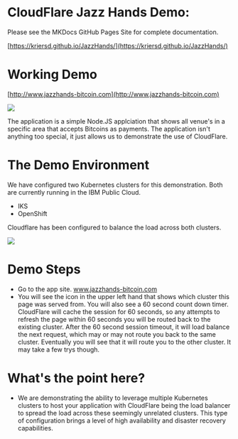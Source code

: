 # CloudFlare Jazz Hands Demo: 

Please see the MKDocs GitHub Pages Site for complete documentation. 

[https://kriersd.github.io/JazzHands/](https://kriersd.github.io/JazzHands/)


# Working Demo
    
[http://www.jazzhands-bitcoin.com](http://www.jazzhands-bitcoin.com)

![](images/jazzhands-site.png)

The application is a simple Node.JS applciation that shows all venue's in a specific area that accepts Bitcoins as payments. The application isn't anything too special, it just allows us to demonstrate the use of CloudFlare. 

# The Demo Environment

We have configured two Kubernetes clusters for this demonstration. Both are currently running in the IBM Public Cloud. 

* IKS 
* OpenShift

Cloudflare has been configured to balance the load across both clusters. 

![](images/env.png)

# Demo Steps

* Go to the app site. www.jazzhands-bitcoin.com
* You will see the icon in the upper left hand that shows which cluster this page was served from. You will also see a 60 second count down timer. CloudFlare will cache the session for 60 seconds, so any attempts to refresh the page within 60 seconds you will be routed back to the existing cluster. After the 60 second session timeout, it will load balance the next request, which may or may not route you back to the same cluster. Eventually you will see that it will route you to the other cluster. It may take a few trys though. 

# What's the point here?

* We are demonstrating the ability to leverage multiple Kubernetes clusters to host your application with CloudFlare being the load balancer to spread the load across these seemingly unrelated clusters. This type of configuration brings a level of high availability and disaster recovery capabilities. 

